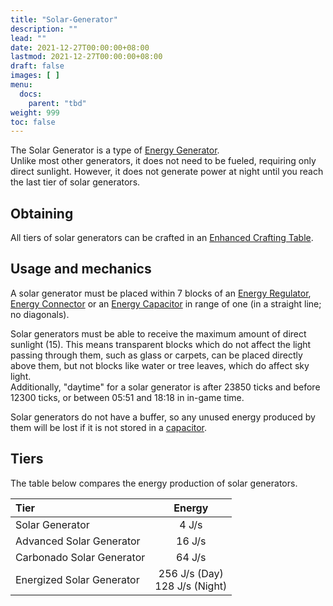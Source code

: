 ```yaml
---
title: "Solar-Generator"
description: ""
lead: ""
date: 2021-12-27T00:00:00+08:00
lastmod: 2021-12-27T00:00:00+08:00
draft: false
images: [ ]
menu:
  docs:
    parent: "tbd"
weight: 999
toc: false
---
```


The Solar Generator is a type of [Energy Generator](/docs/slimefun/electric-machines).  
Unlike most other generators, it does not need to be fueled, requiring only direct sunlight. However, it does not generate power at night until you reach the last tier of solar generators.

## Obtaining

All tiers of solar generators can be crafted in an [Enhanced Crafting Table](/docs/slimefun/enhanced-crafting-table).

## Usage and mechanics

A solar generator must be placed within 7 blocks of an [Energy Regulator](/docs/slimefun/energy-regulator), [Energy Connector](/docs/slimefun/energy-connector) or an [Energy Capacitor](/docs/slimefun/energy-capacitors) in range of one (in a straight line; no diagonals).

Solar generators must be able to receive the maximum amount of direct sunlight (15). This means transparent blocks which do not affect the light passing through them, such as glass or carpets, can be placed directly above them, but not blocks like water or tree leaves, which do affect sky light.  
Additionally, "daytime" for a solar generator is after 23850 ticks and before 12300 ticks, or between 05:51 and 18:18 in in-game time.

Solar generators do not have a buffer, so any unused energy produced by them will be lost if it is not stored in a [capacitor](/docs/slimefun/energy-capacitors).

## Tiers

The table below compares the energy production of solar generators.

| Tier                      |                 Energy                 |
|:------------------------- |:--------------------------------------:|
| Solar Generator           |                 4 J/s                  |
| Advanced Solar Generator  |                 16 J/s                 |
| Carbonado Solar Generator |                 64 J/s                 |
| Energized Solar Generator | 256 J/s (Day)<br>128 J/s (Night) |
